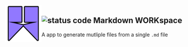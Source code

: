
<img align="left" height="100px" src="https://github.com/SGI-CAPP-AT2/Markdown_workspace/blob/main/public/assets/logo.512.png?raw=true"/>

## ![status code](https://img.shields.io/badge/Status-Not%20Complete-green) Markdown WORKspace 
A app to generate mutliple files from a single `.md` file

